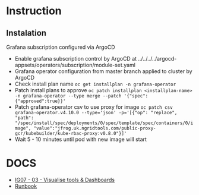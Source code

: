 # Instruction

## Instalation
Grafana subscription configured via ArgoCD

- Enable grafana subscription control by ArgoCD at ../../../../argocd-appsets/operators/subscription/module-set.yaml
- Grafana operator configuration from master branch applied to cluster by ArgoCD
- Check install plan name
`oc get installplan -n grafana-operator`
- Patch install plans to approve
`oc patch installplan <installplan-name> -n grafana-operator --type merge --patch '{"spec":{"approved":true}}'`
- Patch grafana-operator csv to use proxy for image
`oc patch csv grafana-operator.v4.10.0 --type='json' -p='[{"op": "replace", "path": "/spec/install/spec/deployments/0/spec/template/spec/containers/0/image", "value":"jfrog.uk.ngridtools.com/public-proxy-gcr/kubebuilder/kube-rbac-proxy:v0.8.0"}]'`
- Wait 5 - 10 minutes until pod with new image will start

# DOCS
* [IG07 - 03 - Visualise tools & Dashboards](https://confluence.uk.ngridtools.com/pages/viewpage.action?pageId=184454010)
* [Runbook](https://confluence.uk.ngridtools.com/display/FBPBLUE/Custom+Grafana)
